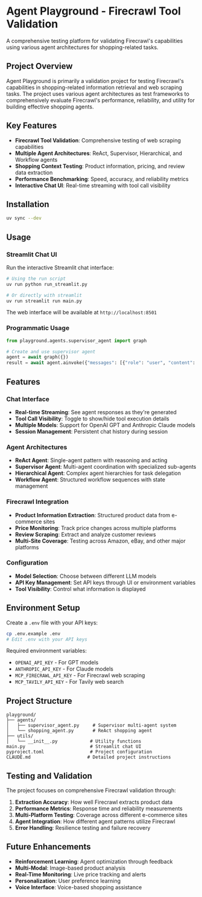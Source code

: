 # Agent Playground - Firecrawl Tool Validation

A comprehensive testing platform for validating Firecrawl's capabilities using various agent architectures for shopping-related tasks.

## Project Overview

Agent Playground is primarily a validation project for testing Firecrawl's capabilities in shopping-related information retrieval and web scraping tasks. The project uses various agent architectures as test frameworks to comprehensively evaluate Firecrawl's performance, reliability, and utility for building effective shopping agents.

## Key Features

- **Firecrawl Tool Validation**: Comprehensive testing of web scraping capabilities
- **Multiple Agent Architectures**: ReAct, Supervisor, Hierarchical, and Workflow agents
- **Shopping Context Testing**: Product information, pricing, and review data extraction
- **Performance Benchmarking**: Speed, accuracy, and reliability metrics
- **Interactive Chat UI**: Real-time streaming with tool call visibility

## Installation

```bash
uv sync --dev
```

## Usage

### Streamlit Chat UI

Run the interactive Streamlit chat interface:

```bash
# Using the run script
uv run python run_streamlit.py

# Or directly with streamlit
uv run streamlit run main.py
```

The web interface will be available at `http://localhost:8501`

### Programmatic Usage

```python
from playground.agents.supervisor_agent import graph

# Create and use supervisor agent
agent = await graph({})
result = await agent.ainvoke({"messages": [{"role": "user", "content": "Find laptops under $1000"}]})
```

## Features

### Chat Interface
- **Real-time Streaming**: See agent responses as they're generated
- **Tool Call Visibility**: Toggle to show/hide tool execution details
- **Multiple Models**: Support for OpenAI GPT and Anthropic Claude models
- **Session Management**: Persistent chat history during session

### Agent Architectures
- **ReAct Agent**: Single-agent pattern with reasoning and acting
- **Supervisor Agent**: Multi-agent coordination with specialized sub-agents
- **Hierarchical Agent**: Complex agent hierarchies for task delegation
- **Workflow Agent**: Structured workflow sequences with state management

### Firecrawl Integration
- **Product Information Extraction**: Structured product data from e-commerce sites
- **Price Monitoring**: Track price changes across multiple platforms
- **Review Scraping**: Extract and analyze customer reviews
- **Multi-Site Coverage**: Testing across Amazon, eBay, and other major platforms

### Configuration
- **Model Selection**: Choose between different LLM models
- **API Key Management**: Set API keys through UI or environment variables
- **Tool Visibility**: Control what information is displayed

## Environment Setup

Create a `.env` file with your API keys:

```bash
cp .env.example .env
# Edit .env with your API keys
```

Required environment variables:
- `OPENAI_API_KEY` - For GPT models
- `ANTHROPIC_API_KEY` - For Claude models
- `MCP_FIRECRAWL_API_KEY` - For Firecrawl web scraping
- `MCP_TAVILY_API_KEY` - For Tavily web search

## Project Structure

```
playground/
├── agents/
│   ├── supervisor_agent.py     # Supervisor multi-agent system
│   └── shopping_agent.py       # ReAct shopping agent
├── utils/
│   └── __init__.py            # Utility functions
main.py                        # Streamlit chat UI
pyproject.toml                 # Project configuration
CLAUDE.md                     # Detailed project instructions
```

## Testing and Validation

The project focuses on comprehensive Firecrawl validation through:

1. **Extraction Accuracy**: How well Firecrawl extracts product data
2. **Performance Metrics**: Response time and reliability measurements
3. **Multi-Platform Testing**: Coverage across different e-commerce sites
4. **Agent Integration**: How different agent patterns utilize Firecrawl
5. **Error Handling**: Resilience testing and failure recovery

## Future Enhancements

- **Reinforcement Learning**: Agent optimization through feedback
- **Multi-Modal**: Image-based product analysis
- **Real-Time Monitoring**: Live price tracking and alerts
- **Personalization**: User preference learning
- **Voice Interface**: Voice-based shopping assistance